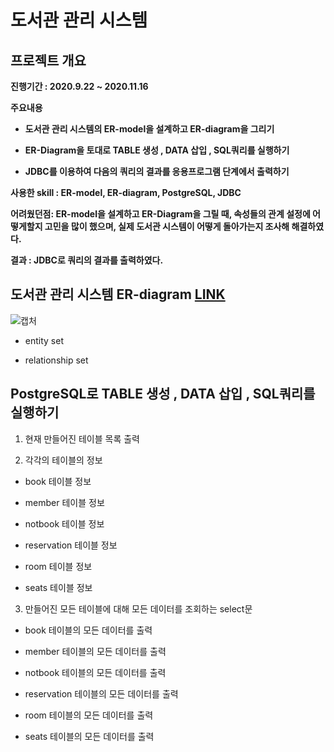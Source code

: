 # 도서관 관리 시스템


## 프로젝트 개요

**진행기간 : 2020.9.22 ~ 2020.11.16**
 
**주요내용**
 
- **도서관 관리 시스템의 ER-model을 설계하고 ER-diagram을 그리기**

- **ER-Diagram을 토대로 TABLE 생성 , DATA 삽입 , SQL쿼리를 실행하기**

- **JDBC를 이용하여 다음의 쿼리의 결과를 응용프로그램 단계에서 출력하기**

**사용한 skill : ER-model, ER-diagram, PostgreSQL, JDBC**

**어려웠던점: ER-model을 설계하고 ER-Diagram을 그릴 때, 속성들의 관계 설정에 어떻게할지 고민을 많이 했으며, 실제 도서관 시스템이 어떻게 돌아가는지 조사해 해결하였다.**

**결과 : JDBC로 쿼리의 결과를 출력하였다.**

## 도서관 관리 시스템 ER-diagram [LINK](https://github.com/cautus01/Library_Management_System/tree/main/ER-diagram)

![캡처](https://user-images.githubusercontent.com/69049801/154909219-0fe52fa6-d4d4-45be-9814-8c8824b4bc89.PNG)

- entity set

- relationship set

## PostgreSQL로 TABLE 생성 , DATA 삽입 , SQL쿼리를 실행하기

1. 현재 만들어진 테이블 목록 출력

2. 각각의 테이블의 정보

- book 테이블 정보

- member 테이블 정보

- notbook 테이블 정보

- reservation 테이블 정보

- room 테이블 정보

- seats 테이블 정보

3. 만들어진 모든 테이블에 대해 모든 데이터를 조회하는 select문

- book 테이블의 모든 데이터를 출력

- member 테이블의 모든 데이터를 출력

- notbook 테이블의 모든 데이터를 출력

- reservation 테이블의 모든 데이터를 출력

- room 테이블의 모든 데이터를 출력

- seats 테이블의 모든 데이터를 출력

